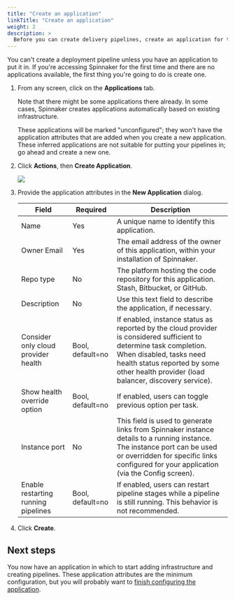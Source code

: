 ```yaml
---
title: "Create an application"
linkTitle: "Create an application"
weight: 2
description: >
  Before you can create delivery pipelines, create an application for the service you will be deploying.
---
```


You can't create a deployment pipeline unless you have an application to put it
in. If you're accessing Spinnaker for the first time and there are no
applications available, the first thing you're going to do is create one.

1. From any screen, click on the **Applications** tab.

   Note that there might be some applications there already. In some cases,
   Spinnaker creates applications automatically based on existing
   infrastructure.

   These applications will be marked "unconfigured"; they won't have the
   application attributes that are added when you create a new application.
   These inferred applications are not suitable for putting your pipelines in;
   go ahead and create a new one.

1. Click **Actions**, then **Create Application**.

   ![](/docs/guides/user/applications/create_application.png)

2. Provide the application attributes in the **New Application** dialog.

   | Field | Required | Description |
   | --- | --- | --- |
   | Name  | Yes | A unique name to identify this application. |
   | Owner Email | Yes | The email address of the owner of this application, within your installation of Spinnaker. |
   | Repo type | No | The platform hosting the code repository for this application. Stash, Bitbucket, or GitHub. |
   | Description | No | Use this text field to describe the application, if necessary. |
   | Consider only cloud provider health | Bool, default=no | If enabled, instance status as reported by the cloud provider is considered sufficient to determine task completion. When disabled, tasks need health status reported by some other health provider (load balancer, discovery service).|
   | Show health override option | Bool, default=no | If enabled, users can toggle previous option per task. |
   | Instance port | No | This field is used to generate links from Spinnaker instance details to a running instance. The instance port can be used or overridden for specific links configured for your application (via the Config screen). |
   | Enable restarting running pipelines | Bool, default=no | If enabled, users can restart pipeline stages while a pipeline is still running. This behavior is not recommended. |

3. Click **Create**.

## Next steps

You now have an application in which to start adding infrastructure and creating
pipelines. These application attributes are the minimum configuration, but you
will probably want to [finish configuring the application](/docs/guides/user/applications/configure/).

